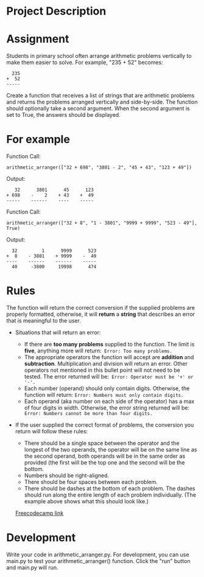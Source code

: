 # Project Description
# Assignment

Students in primary school often arrange arithmetic problems vertically to make them easier to solve. For example, "235 + 52" becomes:
```
  235
+  52
-----
```
Create a function that receives a list of strings that are arithmetic problems and returns the problems arranged vertically and side-by-side. The function should optionally take a second argument. When the second argument is set to True, the answers should be displayed.

# For example

Function Call:
```
arithmetic_arranger(["32 + 698", "3801 - 2", "45 + 43", "123 + 49"])
```

Output:
```
   32      3801      45      123
+ 698    -    2    + 43    +  49
-----    ------    ----    -----
```
Function Call:
```
arithmetic_arranger(["32 + 8", "1 - 3801", "9999 + 9999", "523 - 49"], True)
```
Output:
```
  32         1      9999      523
+  8    - 3801    + 9999    -  49
----    ------    ------    -----
  40     -3800     19998      474
```
# Rules

The function will return the correct conversion if the supplied problems are properly formatted, otherwise, it will **return** a **string** that describes an error that is meaningful to the user.
* Situations that will return an error:
  * If there are **too many problems** supplied to the function. The limit is **five**, anything more will return:``` Error: Too many problems.```
  * The appropriate operators the function will accept are **addition** and **subtraction**. Multiplication and division will return an error. Other operators not mentioned in    this bullet point will not need to be tested. The error returned will be:``` Error: Operator must be '+' or '-'.```
  * Each number (operand) should only contain digits. Otherwise, the function will return: ``` Error: Numbers must only contain digits. ```
  * Each operand (aka number on each side of the operator) has a max of four digits in width. Otherwise, the error string returned will be: ``` Error: Numbers cannot be more than four digits.```
* If the user supplied the correct format of problems, the conversion you return will follow these rules:
  * There should be a single space between the operator and the longest of the two operands, the operator will be on the same line as the second operand, both operands   will be in the same order as provided (the first will be the top one and the second will be the bottom.
  * Numbers should be right-aligned.
  * There should be four spaces between each problem.
  * There should be dashes at the bottom of each problem. The dashes should run along the entire length of each problem individually. (The example above shows what       this should look like.)
  
  [Freecodecamp link](https://www.freecodecamp.org/learn/scientific-computing-with-python/scientific-computing-with-python-projects/arithmetic-formatter)
# Development

Write your code in arithmetic_arranger.py. For development, you can use main.py to test your arithmetic_arranger() function. Click the "run" button and main.py will run.
